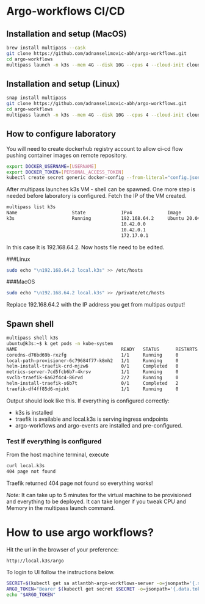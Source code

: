 # Argo-workflows CI/CD

## Installation and setup (MacOS)

```bash
brew install multipass --cask
git clone https://github.com/adnanselimovic-abh/argo-workflows.git 
cd argo-workflows
multipass launch -n k3s --mem 4G --disk 10G --cpus 4 --cloud-init cloud-config.yaml
```

## Installation and setup (Linux)
```bash
snap install multipass
git clone https://github.com/adnanselimovic-abh/argo-workflows.git 
cd argo-workflows
multipass launch -n k3s --mem 4G --disk 10G --cpus 4 --cloud-init cloud-config.yaml
```

## How to configure laboratory
You will need to create dockerhub registry account to allow ci-cd flow pushing container images on remote repository.

```bash
export DOCKER_USERNAME=[USERNAME]
export DOCKER_TOKEN=[PERSONAL_ACCESS_TOKEN]
kubectl create secret generic docker-config --from-literal="config.json={\"auths\": {\"https://index.docker.io/v1/\": {\"auth\": \"$(echo -n $DOCKER_USERNAME:$DOCKER_TOKEN|base64)\"}}}" --namespace argo-events
```

After multipass launches k3s VM - shell can be spawned. One more step is needed before laboratory is configured.
Fetch the IP of the VM created.

```bash
multipass list k3s
Name                    State             IPv4             Image
k3s                     Running           192.168.64.2     Ubuntu 20.04 LTS
                                          10.42.0.0
                                          10.42.0.1
                                          172.17.0.1
```
In this case It is 192.168.64.2. Now hosts file need to be edited.

###Linux
```bash
sudo echo "\n192.168.64.2 local.k3s" >> /etc/hosts
```
###MacOS
```bash
sudo echo "\n192.168.64.2 local.k3s" >> /private/etc/hosts
```

Replace 192.168.64.2 with the IP address you get from multipas output!

## Spawn shell
```bash
multipass shell k3s
ubuntu@k3s:~$ k get pods -n kube-system
NAME                                      READY   STATUS      RESTARTS   AGE
coredns-d76bd69b-rxzfg                    1/1     Running     0          6h7m
local-path-provisioner-6c79684f77-k8mh2   1/1     Running     0          6h7m
helm-install-traefik-crd-mjzw6            0/1     Completed   0          6h7m
metrics-server-7cd5fcb6b7-4krsv           1/1     Running     0          6h7m
svclb-traefik-6a62f4c4-86rvd              2/2     Running     0          6h5m
helm-install-traefik-s6b7t                0/1     Completed   2          6h7m
traefik-df4ff85d6-mjzkt                   1/1     Running     0          6h5m
```
Output should look like this. If everything is configured correctly:
- k3s is installed
- traefik is available and local.k3s is serving ingress endpoints
- argo-workflows and argo-events are installed and pre-configured.

### Test if everything is configured
From the host machine terminal, execute
```bash
curl local.k3s
404 page not found
```

Traefik returned 404 page not found so everything works!

*Note:* It can take up to 5 minutes for the virtual machine to be provisioned and everything to be deployed.
It can take longer if you tweak CPU and Memory in the multipass launch command.
# How to use argo workflows?
Hit the url in the browser of your preference:
```http
http://local.k3s/argo
```
To login to UI follow the instructions below.
```bash
SECRET=$(kubectl get sa atlantbh-argo-workflows-server -o=jsonpath='{.secrets[0].name}' --namespace argo)
ARGO_TOKEN="Bearer $(kubectl get secret $SECRET -o=jsonpath='{.data.token}' --namespace argo | base64 -d)"
echo "$ARGO_TOKEN"
```

